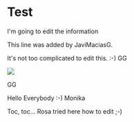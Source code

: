 # Test

I'm going to edit the information

This line was added by JaviMaciasG.

  It's not too complicated to edit this. :-) GG
 
 
 <img src="https://s3.flog.pl/media/foto/421627_dlon-z-dodatkiem_1.jpg"/>
 
 
 
 GG

Hello Everybody :-) Monika

Toc, toc...
Rosa tried here how to edit ;-)
